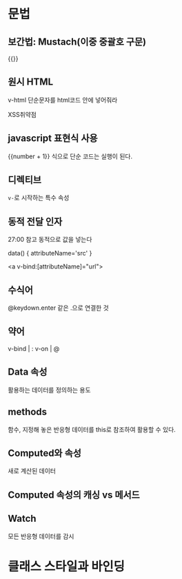# 문법

## 보간법: Mustach(이중 중괄호 구문)
{{}}

## 원시 HTML
v-html
단순문자를 html코드 안에 넣어줘라

XSS취약점

## javascript 표현식 사용
{{number + 1}} 식으로 단순 코드는 실행이 된다.

## 디렉티브
`v-`로 시작하는 특수 속성

## 동적 전달 인자
27:00 참고
동적으로 값을 넣는다

data() {
  attributeName='src'
}

<a v-bind:[attributeName]="url">

## 수식어
@keydown.enter 같은 .으로 연결한 것

## 약어
v-bind |    :
v-on   |    @

## Data 속성
활용하는 데이터를 정의하는 용도

## methods
함수, 지정해 놓은 반응형 데이터를 this로 참조하여 활용할 수 있다.

## Computed와 속성
새로 계산된 데이터
## Computed 속성의 캐싱 vs 메서드

## Watch
모든 반응형 데이터를 감시

# 클래스 스타일과 바인딩
